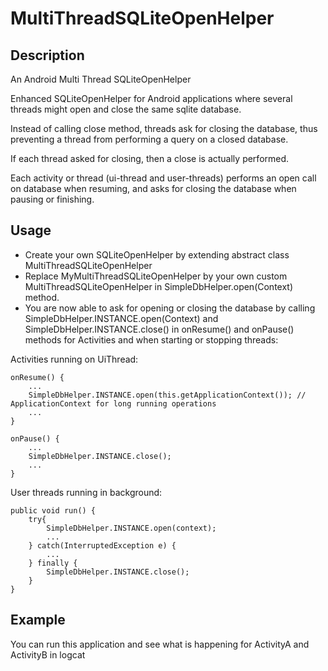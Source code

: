 MultiThreadSQLiteOpenHelper
===========================

Description
-----------
An Android Multi Thread SQLiteOpenHelper

Enhanced SQLiteOpenHelper for Android applications where several threads might open and close the same sqlite database.

Instead of calling close method, threads ask for closing the database, thus preventing a thread from performing a query on a closed database.

If each thread asked for closing, then a close is actually performed.

Each activity or thread (ui-thread and user-threads) performs an open call on database when resuming, and asks for closing the database when pausing or finishing.


Usage
-----

- Create your own SQLiteOpenHelper by extending abstract class MultiThreadSQLiteOpenHelper
- Replace MyMultiThreadSQLiteOpenHelper by your own custom MultiThreadSQLiteOpenHelper in SimpleDbHelper.open(Context) method.
- You are now able to ask for opening or closing the database by calling SimpleDbHelper.INSTANCE.open(Context) and SimpleDbHelper.INSTANCE.close()
in onResume() and onPause() methods for Activities and when starting or stopping threads:

Activities running on UiThread:
	
	onResume() {
		...
		SimpleDbHelper.INSTANCE.open(this.getApplicationContext()); // ApplicationContext for long running operations
		...
	}
	
	onPause() {
		...
		SimpleDbHelper.INSTANCE.close();
		...
	}

User threads running in background:
	
	public void run() {
		try{
			SimpleDbHelper.INSTANCE.open(context); 
			...
		} catch(InterruptedException e) {
			...
		} finally {
			SimpleDbHelper.INSTANCE.close();
		}
	}


Example
-------

You can run this application and see what is happening for ActivityA and ActivityB in logcat
